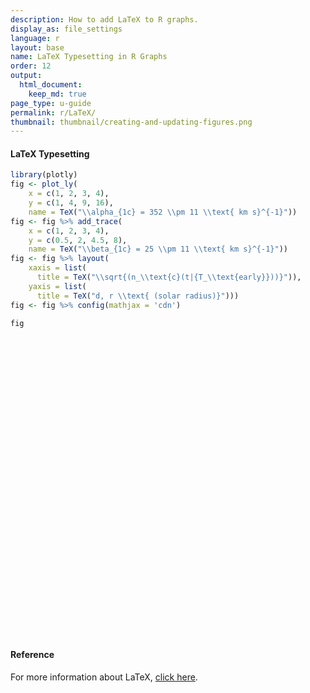 ```yaml
---
description: How to add LaTeX to R graphs.
display_as: file_settings
language: r
layout: base
name: LaTeX Typesetting in R Graphs
order: 12
output:
  html_document:
    keep_md: true
page_type: u-guide
permalink: r/LaTeX/
thumbnail: thumbnail/creating-and-updating-figures.png
---
```



#### LaTeX Typesetting



```r
library(plotly)
fig <- plot_ly(
    x = c(1, 2, 3, 4), 
    y = c(1, 4, 9, 16),
    name = TeX("\\alpha_{1c} = 352 \\pm 11 \\text{ km s}^{-1}"))
fig <- fig %>% add_trace(
    x = c(1, 2, 3, 4), 
    y = c(0.5, 2, 4.5, 8),
    name = TeX("\\beta_{1c} = 25 \\pm 11 \\text{ km s}^{-1}"))
fig <- fig %>% layout(
    xaxis = list(
      title = TeX("\\sqrt{(n_\\text{c}(t|{T_\\text{early}}))}")),
    yaxis = list(
      title = TeX("d, r \\text{ (solar radius)}")))
fig <- fig %>% config(mathjax = 'cdn')

fig
```

<div id="htmlwidget-1f5d032f1b747dbd1b79" style="width:672px;height:480px;" class="plotly html-widget"></div>
<script type="application/json" data-for="htmlwidget-1f5d032f1b747dbd1b79">{"x":{"visdat":{"1acc4009be56":["function () ","plotlyVisDat"]},"cur_data":"1acc4009be56","attrs":{"1acc4009be56":{"x":[1,2,3,4],"y":[0.5,2,4.5,8],"name":"$\\beta_{1c} = 25 \\pm 11 \\text{ km s}^{-1}$","alpha_stroke":1,"sizes":[10,100],"spans":[1,20],"inherit":true}},"layout":{"margin":{"b":40,"l":60,"t":25,"r":10},"xaxis":{"domain":[0,1],"automargin":true,"title":"$\\sqrt{(n_\\text{c}(t|{T_\\text{early}}))}$"},"yaxis":{"domain":[0,1],"automargin":true,"title":"$d, r \\text{ (solar radius)}$"},"hovermode":"closest","showlegend":false},"source":"A","config":{"showSendToCloud":false},"data":[{"x":[1,2,3,4],"y":[0.5,2,4.5,8],"name":"$\\beta_{1c} = 25 \\pm 11 \\text{ km s}^{-1}$","type":"scatter","mode":"markers","marker":{"color":"rgba(31,119,180,1)","line":{"color":"rgba(31,119,180,1)"}},"error_y":{"color":"rgba(31,119,180,1)"},"error_x":{"color":"rgba(31,119,180,1)"},"line":{"color":"rgba(31,119,180,1)"},"xaxis":"x","yaxis":"y","frame":null}],"highlight":{"on":"plotly_click","persistent":false,"dynamic":false,"selectize":false,"opacityDim":0.2,"selected":{"opacity":1},"debounce":0},"shinyEvents":["plotly_hover","plotly_click","plotly_selected","plotly_relayout","plotly_brushed","plotly_brushing","plotly_clickannotation","plotly_doubleclick","plotly_deselect","plotly_afterplot","plotly_sunburstclick"],"base_url":"https://plot.ly"},"evals":[],"jsHooks":[]}</script>

#### Reference

For more information about LaTeX, [click here](https://github.com/ropensci/plotly/blob/master/inst/examples/rmd/MathJax/index.Rmd).
